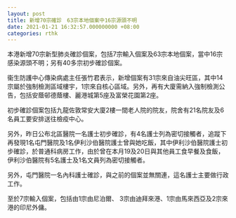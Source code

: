 ```yaml
---
layout: post
title: 新增70宗確診　63宗本地個案中16宗源頭不明
date: 2021-01-21 16:32:57.000000000 +08:00
categories: rthk
---
```


本港新增70宗新型肺炎確診個案，包括7宗輸入個案及63宗本地個案，當中16宗感染源頭不明；另有40多宗初步確診個案。

衞生防護中心傳染病處主任張竹君表示，新增個案有31宗來自油尖旺區，其中14宗屬於強制檢測區域樓宇，1宗來自核心區域。另外，再有大廈需納入強制檢測公告，包括安蔭邨德蔭樓、麗港城第5座及富榮花園第2座。

初步確診個案包括九龍佐敦常安大廈2樓一間老人院的院友，院舍有21名院友及6名員工要安排送往檢疫中心。

另外，昨日公布北區醫院一名護士初步確診，有4名護士列為密切接觸者，追蹤下再發現1名屯門醫院及1名伊利沙伯醫院護士曾與她吃飯，其中伊利沙伯醫院護士初步確診，於普通科病房工作，由於曾在本月19及20日與其他員工食早餐及食飯，伊利沙伯醫院有5名護士及1名文員列為密切接觸者。

另外，屯門醫院一名內科護士確診，與之前的個案並無關連，這名護士主要做行政工作。

至於7宗輸入個案，包括由1宗由尼泊爾、 3宗由迪拜來港、1宗由馬來西亞及2宗來港的印尼外傭。
